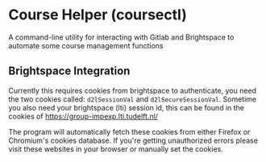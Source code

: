 # Course Helper (coursectl)
A command-line utility for interacting with Gitlab and Brightspace to automate some course management functions

## Brightspace Integration
Currently this requires cookies from brightspace to authenticate, you need the two cookies called: `d2lSessionVal` and `d2lSecureSessionVal`.
Sometime you also need your brightspace (lti) session id, this can be found in the cookies of <https://group-impexp.lti.tudelft.nl/>

The program will automatically fetch these cookies from either Firefox or Chromium's cookies database.
If you're getting unauthorized errors please visit these websites in your browser or manually set the cookies.

